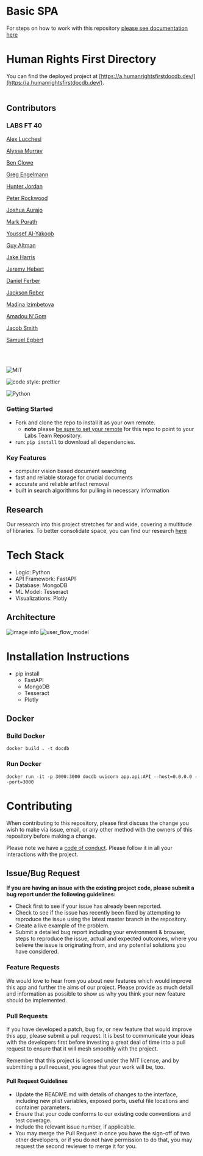 # Basic SPA

For steps on how to work with this repository [please see documentation here](https://docs.labs.lambdaschool.com/labs-spa-starter/)


# Human Rights First Directory

You can find the deployed project at [https://a.humanrightsfirstdocdb.dev/](https://a.humanrightsfirstdocdb.dev/). <br><br>


## Contributors

### LABS FT 40
[Alex Lucchesi](https://github.com/lucchesia7) 

[Alyssa Murray](https://github.com/dagtag)  

[Ben Clowe](https://github.com/benclowe29)

[Greg Engelmann](https://github.com/engegreg) 

[Hunter Jordan](https://github.com/Hunter-Jordan)

[Peter Rockwood](https://github.com/prockwood)

[Joshua Aurajo](https://github.com/joshua-aurajo)

[Mark Porath](https://github.com/m-rath)

[Youssef Al-Yakoob](https://github.com/yalyakoob)

[Guy Altman](https://github.com/galtman5)

[Jake Harris](https://github.com/theawesomejaik)

[Jeremy Hebert](https://github.com/jhebert1994)

[Daniel Ferber](https://github.com/Daos21912)

[Jackson Reber](https://github.com/JacksonReber)

[Madina Izimbetova](https://github.com/madina-iz)

[Amadou N'Gom](https://github.com/Amadou23)

[Jacob Smith](https://github.com/fleekz)

[Samuel Egbert](https://github.com/Samuel-Egbert31415)


<br>
<br>

![MIT](https://img.shields.io/packagist/l/doctrine/orm.svg)  

![code style: prettier](https://img.shields.io/badge/code_style-prettier-ff69b4.svg?style=flat-square) 

![Python](https://img.shields.io/pypi/pyversions/VS)


### Getting Started
- Fork and clone the repo to install it as your own remote.
  - **note** please [be sure to set your remote](https://help.github.jp/enterprise/2.11/user/articles/changing-a-remote-s-url/) for this repo to point to your Labs Team Repository.
- run: `pip install` to download all dependencies.





### Key Features

- computer vision based document searching  
- fast and reliable storage for crucial documents 
- accurate and reliable artifact removal
- built in search algorithms for pulling in necessary information



## Research
Our research into this project stretches far and wide, covering a multitude of libraries. To better consolidate space, you can find our research [here](./assets/research.md)



# Tech Stack

- Logic: Python
- API Framework: FastAPI
- Database: MongoDB
- ML Model: Tesseract
- Visualizations: Plotly

## Architecture

![image info](./assets/DS_structural_diagram_v3.png)
![user_flow_model](./assets/user_flow_diagram.png)

# Installation Instructions

- pip install 
  - FastAPI
  - MongoDB
  - Tesseract
  - Plotly  


## Docker
### Build Docker
```
docker build . -t docdb
```

### Run Docker
```
docker run -it -p 3000:3000 docdb uvicorn app.api:API --host=0.0.0.0 --port=3000
```


# Contributing

When contributing to this repository, please first discuss the change you wish to make via issue, email, or any other method with the owners of this repository before making a change.

Please note we have a [code of conduct](./CODE_OF_CONDUCT.md). Please follow it in all your interactions with the project.

## Issue/Bug Request

**If you are having an issue with the existing project code, please submit a bug report under the following guidelines:**

- Check first to see if your issue has already been reported.
- Check to see if the issue has recently been fixed by attempting to reproduce the issue using the latest master branch in the repository.
- Create a live example of the problem.
- Submit a detailed bug report including your environment & browser, steps to reproduce the issue, actual and expected outcomes, where you believe the issue is originating from, and any potential solutions you have considered.

### Feature Requests

We would love to hear from you about new features which would improve this app and further the aims of our project. Please provide as much detail and information as possible to show us why you think your new feature should be implemented.

### Pull Requests

If you have developed a patch, bug fix, or new feature that would improve this app, please submit a pull request. It is best to communicate your ideas with the developers first before investing a great deal of time into a pull request to ensure that it will mesh smoothly with the project.

Remember that this project is licensed under the MIT license, and by submitting a pull request, you agree that your work will be, too.

#### Pull Request Guidelines

- Update the README.md with details of changes to the interface, including new plist variables, exposed ports, useful file locations and container parameters.
- Ensure that your code conforms to our existing code conventions and test coverage.
- Include the relevant issue number, if applicable.
- You may merge the Pull Request in once you have the sign-off of two other developers, or if you do not have permission to do that, you may request the second reviewer to merge it for you.
